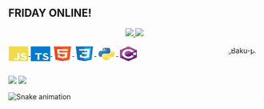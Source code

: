 ## FRIDAY ONLINE!
<div align="center">
  <a href="https://github.com/Baku-Stark">
  <img height="150em" src="https://github-readme-stats.vercel.app/api?username=Baku-Stark&show_icons=true&theme=tokyonight&include_all_commits=true&count_private=true"/>
  <img height="150em" src="https://github-readme-stats.vercel.app/api/top-langs/?username=Baku-Stark&layout=compact&langs_count=7&theme=tokyonight"/>
</div>
<div style="display: inline_block"><br>
  <img align="center" alt="Baku-Js" height="30" width="40" src="https://raw.githubusercontent.com/devicons/devicon/master/icons/javascript/javascript-plain.svg">
  <img align="center" alt="Baku-Ts" height="30" width="40" src="https://raw.githubusercontent.com/devicons/devicon/master/icons/typescript/typescript-plain.svg">
  <img align="center" alt="Baku-HTML" height="30" width="40" src="https://raw.githubusercontent.com/devicons/devicon/master/icons/html5/html5-original.svg">
  <img align="center" alt="Baku-CSS" height="30" width="40" src="https://raw.githubusercontent.com/devicons/devicon/master/icons/css3/css3-original.svg">
  <img align="center" alt="Baku-Python" height="30" width="40" src="https://raw.githubusercontent.com/devicons/devicon/master/icons/python/python-original.svg">
  <img align="center" alt="Baku-Csharp" height="30" width="40" src="https://raw.githubusercontent.com/devicons/devicon/master/icons/csharp/csharp-original.svg">
  <img align="right" alt="Baku-pic" height="150" style="border-radius:50px;" src="https://media.discordapp.net/attachments/940470208617926698/978504328379785216/75_Sem_Titulo_20220517224343.png?width=320&height=400">
</div>
  
  ##
 
<div> 
  <a href="https://instagram.com/wallace_emc2" target="_blank"><img src="https://img.shields.io/badge/-Instagram-%23E4405F?style=for-the-badge&logo=instagram&logoColor=white" target="_blank"></a>
  <a href="https://twitter.com/Walleemc2" target="_blank"><img src="https://img.shields.io/badge/Twitter-1DA1F2?style=for-the-badge&logo=twitter&logoColor=white" target="_blank"></a>
  
  ![Snake animation](https://github.com/Baku-Stark/Baku-Stark/blob/output/github-contribution-grid-snake.svg)
 
</div>
